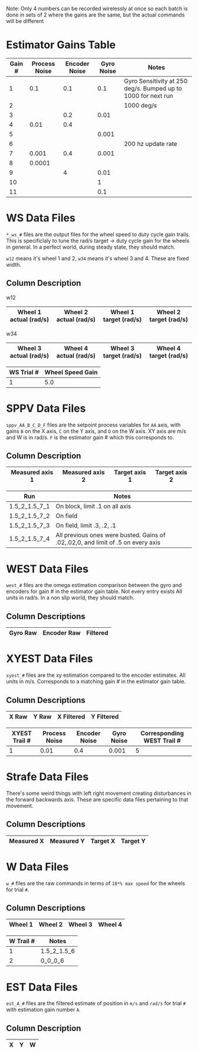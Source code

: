 Note: Only 4 numbers can be recorded wirelessly at once so each batch is done in sets of 2
where the gains are the same, but the actual commands will be different

# Estimator Gains Table

| Gain # | Process Noise | Encoder Noise | Gyro Noise | Notes |
| ------ | ------------- | ------------- | ---------- | ----- |
| 1      | 0.1           | 0.1           | 0.1        | Gyro Sensitivity at 250 deg/s. Bumped up to 1000 for next run |
| 2      |               |               |            | 1000 deg/s |
| 3      |               | 0.2           | 0.01       |       |
| 4      | 0.01          | 0.4           |            |       |
| 5      |               |               | 0.001      |       |
| 6      |               |               |            | 200 hz update rate |
| 7      | 0.001         | 0.4           | 0.001      |       |
| 8      | 0.0001        |               |            |       |
| 9      |               | 4             | 0.01       |       |
| 10     |               |               | 1          |       |
| 11     |               |               | 0.1        |       |

# WS Data Files

`*_ws_#` files are the output files for the wheel speed to duty cycle gain trails. This is specificlaly to tune the rad/s target -> duty cycle gain for the wheels in general. In a perfect world, during steady state, they should match.


`w12` means it's wheel 1 and 2, `w34` means it's wheel 3 and 4. These are fixed width.

## Column Description

w12

| Wheel 1 actual (rad/s) | Wheel 2 actual (rad/s) | Wheel 1 target (rad/s) | Wheel 2 target (rad/s) |
| ---------------------- | ---------------------- | ---------------------- | ---------------------- |

w34

| Wheel 3 actual (rad/s) | Wheel 4 actual (rad/s) | Wheel 3 target (rad/s) | Wheel 4 target (rad/s) |
| ---------------------- | ---------------------- | ---------------------- | ---------------------- |

| WS Trial # | Wheel Speed Gain |
| ---------- | ---------------- |
| 1          |              5.0 |

# SPPV Data Files

`sppv_AA_B_C_D_F` files are the setpoint process variables for `AA` axis, with gains `B` on the X axis, `C` on the Y axis, and `D` on the W axis. XY axis are m/s and W is in rad/s. `F` is the estimator gain # which this corresponds to.

## Column Description

| Measured axis 1 | Measured axis 2 | Target axis 1 | Target axis 2 |
| --------------- | --------------- | ------------- | ------------- |


| Run | Notes |
| --- | ----- |
| 1.5_2_1.5_7_1 | On block, limit .1 on all axis |
| 1.5_2_1.5_7_2 | On field |
| 1.5_2_1.5_7_3 | On field, limit .3, .2, .1 |
| 1.5_2_1.5_7_4 | All previous ones were busted. Gains of .02,.02,0, and limit of .5 on every axis |

# WEST Data Files

`west_#` files are the omega estimation comparison between the gyro and encoders for gain # in the estimator gain table. Not every entry exists All units in rad/s. In a non slip world, they should match.

## Column Descriptions
| Gyro Raw | Encoder Raw | Filtered |
| -------- | ----------- | -------- |

# XYEST Data Files

`xyest_#` files are the xy estimation compared to the encoder estimates. All units in m/s. Corresponds to a matching gain # in the estimator gain table.

## Column Descriptions
| X Raw | Y Raw | X Filtered | Y Filtered |
| ----- | ----- | ---------- | ---------- |

| XYEST Trail # | Process Noise | Encoder Noise | Gyro Noise | Corresponding WEST Trail # |
| ------------- | ------------- | ------------- | ---------- | -------------------------- |
| 1             | 0.01          | 0.4           | 0.001      | 5                          |

# Strafe Data Files

There's some weird things with left right movement creating disturbances in the forward backwards axis. These are specific data files pertaining to that movement.

## Column Descriptions

| Measured X | Measured Y | Target X | Target Y |
| ---------- | ---------- | -------- | -------- |

# W Data Files

`w_#` files are the raw commands in terms of `10*% max speed` for the wheels for trial `#`.

## Column Descriptions
| Wheel 1 | Wheel 2 | Wheel 3 | Wheel 4 |
| ------- | ------- | ------- | ------- |

| W Trail # | Notes |
| --------- | ----- |
| 1         | 1.5_2_1.5_6 |
| 2         | 0_0_0_6 |

# EST Data Files

`est_A_#` files are the filtered estimate of position in `m/s` and `rad/s` for trial `#` with estimation gain number `A`.

## Column Description
| X | Y | W |
| - | - | - |
